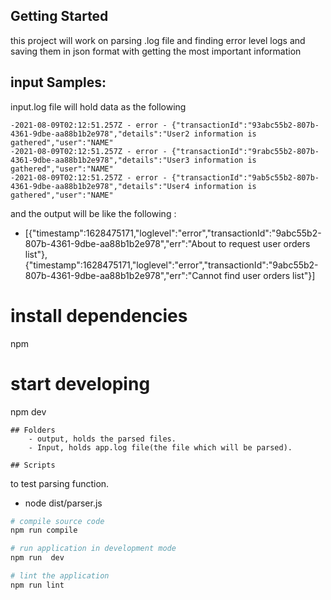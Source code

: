 ## Getting Started

this project will work on parsing .log file and finding error level logs and saving them in json format with getting the most important information

## input Samples:
input.log file will hold data as the following 

    -2021-08-09T02:12:51.257Z - error - {"transactionId":"93abc55b2-807b-4361-9dbe-aa88b1b2e978","details":"User2 information is gathered","user":"NAME"
    -2021-08-09T02:12:51.257Z - error - {"transactionId":"9rabc55b2-807b-4361-9dbe-aa88b1b2e978","details":"User3 information is gathered","user":"NAME"
    -2021-08-09T02:12:51.257Z - error - {"transactionId":"9ab5c55b2-807b-4361-9dbe-aa88b1b2e978","details":"User4 information is gathered","user":"NAME"


and the output will be like the following :
 - [{"timestamp":1628475171,"loglevel":"error","transactionId":"9abc55b2-807b-4361-9dbe-aa88b1b2e978","err":"About to request user orders list"}, {"timestamp":1628475171,"loglevel":"error","transactionId":"9abc55b2-807b-4361-9dbe-aa88b1b2e978","err":"Cannot find user orders list"}]

# install dependencies
npm

# start developing
npm dev
```
## Folders
    - output, holds the parsed files.
    - Input, holds app.log file(the file which will be parsed). 

## Scripts
```
to test parsing function.
- node dist/parser.js 


```bash
# compile source code
npm run compile

# run application in development mode
npm run  dev

# lint the application
npm run lint
```

